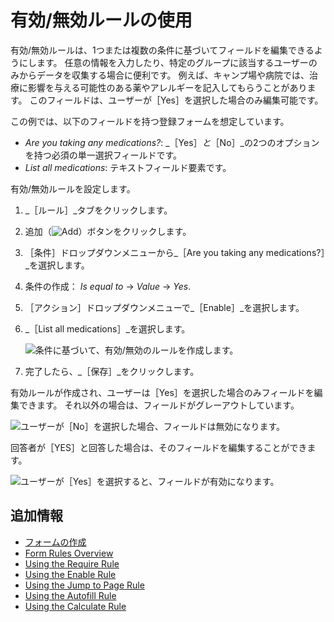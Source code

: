 # 有効/無効ルールの使用

有効/無効ルールは、1つまたは複数の条件に基づいてフィールドを編集できるようにします。 任意の情報を入力したり、特定のグループに該当するユーザーのみからデータを収集する場合に便利です。 例えば、キャンプ場や病院では、治療に影響を与える可能性のある薬やアレルギーを記入してもらうことがあります。 このフィールドは、ユーザーが［Yes］を選択した場合のみ編集可能です。

この例では、以下のフィールドを持つ登録フォームを想定しています。

* _Are you taking any medications?_: _［Yes］_と_［No］_の2つのオプションを持つ必須の単一選択フィールドです。
* _List all medications_: テキストフィールド要素です。

有効/無効ルールを設定します。

1. _［ルール］_タブをクリックします。
1. 追加（![Add](../../../images/icon-add.png)）ボタンをクリックします。
1. ［条件］ドロップダウンメニューから_［Are you taking any medications?］_を選択します。
1. 条件の作成： _Is equal to_ &rarr; _Value_ &rarr; _Yes_.
1. ［アクション］ドロップダウンメニューで_［Enable］_を選択します。
1. _［List all medications］_を選択します。

    ![条件に基づいて、有効/無効のルールを作成します。](./using-the-enable-disable-rule/images/01.png)

1. 完了したら、_［保存］_をクリックします。

有効ルールが作成され、ユーザーは［Yes］を選択した場合のみフィールドを編集できます。 それ以外の場合は、フィールドがグレーアウトしています。

![ユーザーが［No］を選択した場合、フィールドは無効になります。](./using-the-enable-disable-rule/images/02.png)

回答者が［YES］と回答した場合は、そのフィールドを編集することができます。

![ユーザーが［Yes］を選択すると、フィールドが有効になります。](./using-the-enable-disable-rule/images/03.png)

## 追加情報

* [フォームの作成](../creating-and-managing-forms/creating-forms.md)
* [Form Rules Overview](./form-rules-overview.md)
* [Using the Require Rule](./using-the-require-rule.md)
* [Using the Enable Rule](./using-the-enable-disable-rule.md)
* [Using the Jump to Page Rule](./using-the-jump-to-page-rule.md)
* [Using the Autofill Rule](./using-the-autofill-rule.md)
* [Using the Calculate Rule](./using-the-calculate-rule.md)

